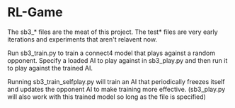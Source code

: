 # RL-Game
The sb3_* files are the meat of this project. The test* files are very early iterations and experiments that aren't relavent now.

Run sb3_train.py to train a connect4 model that plays against a random opponent. 
Specify a loaded AI to play against in sb3_play.py and then run it to play against the trained AI.

Running sb3_train_selfplay.py will train an AI that periodically freezes itself and updates the opponent AI to make training more effective.
(sb3_play.py will also work with this trained model so long as the file is specified)
